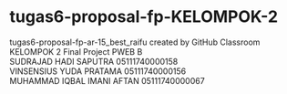 # tugas6-proposal-fp-KELOMPOK-2
tugas6-proposal-fp-ar-15_best_raifu created by GitHub Classroom <br />
KELOMPOK 2 Final Project PWEB B <br />
SUDRAJAD HADI SAPUTRA       05111740000158 <br />
VINSENSIUS YUDA PRATAMA     05111740000156 <br />
MUHAMMAD IQBAL IMANI AFTAN  05111740000067 
